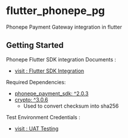 # flutter_phonepe_pg

Phonepe Payment Gateway integration in flutter

## Getting Started

Phonepe Flutter SDK integration Documents :
- [visit : Flutter SDK Integration](https://developer.phonepe.com/v1/docs/flutter-sdk-integration/)

Required Dependencies:
- [phonepe_payment_sdk: ^2.0.3](https://pub.dev/packages/phonepe_payment_sdk)
- [crypto: ^3.0.6](https://pub.dev/packages/crypto)
  - Used to convert checksum into sha256

Test Environment Credentials :
- [visit : UAT Testing](https://developer.phonepe.com/v2/docs/test-environment-credentials-4/)
